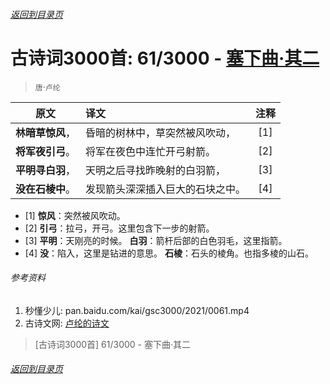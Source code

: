 ###### [返回到目录页](../../gsc3000/index/0001-0100.md)

# 古诗词3000首: 61/3000 - [塞下曲·其二](https://so.gushiwen.org/shiwenv_941746126d83.aspx)
> `唐`·`卢纶`

|原文 |译文 |注释 |
|:---:|:----|:---:|
|**林暗草惊风**，|昏暗的树林中，草突然被风吹动，|[1]|
|**将军夜引弓**。|将军在夜色中连忙开弓射箭。|[2]|
|**平明寻白羽**，|天明之后寻找昨晚射的白羽箭，|[3]|
|**没在石棱中**。|发现箭头深深插入巨大的石块之中。|[4]|


* [1] **惊风**：突然被风吹动。
* [2] **引弓**：拉弓，开弓。这里包含下一步的射箭。
* [3] **平明**：天刚亮的时候。
      **白羽**：箭杆后部的白色羽毛，这里指箭。
* [4] **没**：陷入，这里是钻进的意思。
      **石棱**：石头的棱角。也指多棱的山石。


###### 参考资料
1. 秒懂少儿: pan.baidu.com/kai/gsc3000/2021/0061.mp4
1. 古诗文网: [卢纶的诗文](https://so.gushiwen.org/authorv_782b7ec7e8ae.aspx)

> [古诗词3000首] 61/3000 - 塞下曲·其二

###### [返回到目录页](../../gsc3000/index/0001-0100.md)
